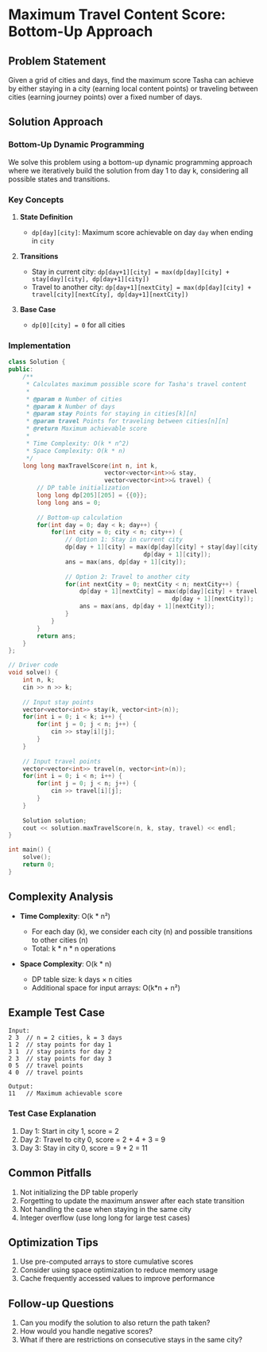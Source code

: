 # Maximum Travel Content Score: Bottom-Up Approach
## Problem Statement
Given a grid of cities and days, find the maximum score Tasha can achieve by either staying in a city (earning local content points) or traveling between cities (earning journey points) over a fixed number of days.

## Solution Approach
### Bottom-Up Dynamic Programming
We solve this problem using a bottom-up dynamic programming approach where we iteratively build the solution from day 1 to day k, considering all possible states and transitions.

### Key Concepts
1. **State Definition**
   - `dp[day][city]`: Maximum score achievable on day `day` when ending in `city`

2. **Transitions**
   - Stay in current city: `dp[day+1][city] = max(dp[day][city] + stay[day][city], dp[day+1][city])`
   - Travel to another city: `dp[day+1][nextCity] = max(dp[day][city] + travel[city][nextCity], dp[day+1][nextCity])`

3. **Base Case**
   - `dp[0][city] = 0` for all cities

### Implementation
```cpp
class Solution {
public:
    /**
     * Calculates maximum possible score for Tasha's travel content
     * 
     * @param n Number of cities
     * @param k Number of days
     * @param stay Points for staying in cities[k][n]
     * @param travel Points for traveling between cities[n][n]
     * @return Maximum achievable score
     * 
     * Time Complexity: O(k * n^2)
     * Space Complexity: O(k * n)
     */
    long long maxTravelScore(int n, int k, 
                           vector<vector<int>>& stay, 
                           vector<vector<int>>& travel) {
        // DP table initialization
        long long dp[205][205] = {{0}};
        long long ans = 0;
        
        // Bottom-up calculation
        for(int day = 0; day < k; day++) {
            for(int city = 0; city < n; city++) {
                // Option 1: Stay in current city
                dp[day + 1][city] = max(dp[day][city] + stay[day][city], 
                                      dp[day + 1][city]);
                ans = max(ans, dp[day + 1][city]);
                
                // Option 2: Travel to another city
                for(int nextCity = 0; nextCity < n; nextCity++) {
                    dp[day + 1][nextCity] = max(dp[day][city] + travel[city][nextCity],
                                              dp[day + 1][nextCity]);
                    ans = max(ans, dp[day + 1][nextCity]);
                }
            }
        }
        return ans;
    }
};

// Driver code
void solve() {
    int n, k;
    cin >> n >> k;
    
    // Input stay points
    vector<vector<int>> stay(k, vector<int>(n));
    for(int i = 0; i < k; i++) {
        for(int j = 0; j < n; j++) {
            cin >> stay[i][j];
        }
    }
    
    // Input travel points
    vector<vector<int>> travel(n, vector<int>(n));
    for(int i = 0; i < n; i++) {
        for(int j = 0; j < n; j++) {
            cin >> travel[i][j];
        }
    }
    
    Solution solution;
    cout << solution.maxTravelScore(n, k, stay, travel) << endl;
}

int main() {
    solve();
    return 0;
}
```

## Complexity Analysis
- **Time Complexity**: O(k * n²)
  - For each day (k), we consider each city (n) and possible transitions to other cities (n)
  - Total: k * n * n operations
  
- **Space Complexity**: O(k * n)
  - DP table size: k days × n cities
  - Additional space for input arrays: O(k*n + n²)

## Example Test Case
```
Input:
2 3  // n = 2 cities, k = 3 days
1 2  // stay points for day 1
3 1  // stay points for day 2
2 3  // stay points for day 3
0 5  // travel points
4 0  // travel points

Output:
11   // Maximum achievable score
```

### Test Case Explanation
1. Day 1: Start in city 1, score = 2
2. Day 2: Travel to city 0, score = 2 + 4 + 3 = 9
3. Day 3: Stay in city 0, score = 9 + 2 = 11

## Common Pitfalls
1. Not initializing the DP table properly
2. Forgetting to update the maximum answer after each state transition
3. Not handling the case when staying in the same city
4. Integer overflow (use long long for large test cases)

## Optimization Tips
1. Use pre-computed arrays to store cumulative scores
2. Consider using space optimization to reduce memory usage
3. Cache frequently accessed values to improve performance

## Follow-up Questions
1. Can you modify the solution to also return the path taken?
2. How would you handle negative scores?
3. What if there are restrictions on consecutive stays in the same city?